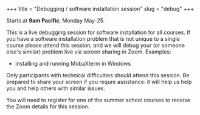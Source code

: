 +++
title = "Debugging / software installation session"
slug = "debug"
+++

Starts at **9am Pacific**, Monday May-25.

This is a live debugging session for software installation for all courses. If you have a software
installation problem that is not unique to a single course please attend this session, and we will debug
your (or someone else's similar) problem live via screen sharing in Zoom. Examples:

* installing and running MobaXterm in Windows

Only participants with technical difficulties should attend this session. Be prepared to share your
screen if you requre assistance: it will help us help you and help others with similar issues.

You will need to register for one of the summer school courses to receive the Zoom details for this
session.
